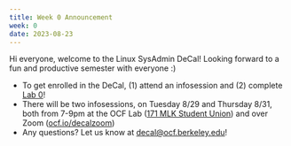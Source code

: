 ```yaml
---
title: Week 0 Announcement
week: 0
date: 2023-08-23
---
```


Hi everyone, welcome to the Linux SysAdmin DeCal! Looking forward to a fun and productive semester with everyone :)

- To get enrolled in the DeCal, (1) attend an infosession and (2) complete [Lab 0](https://forms.gle/uj4N4M44TKyja9BS7)!
- There will be two infosessions, on Tuesday 8/29 and Thursday 8/31, both from 7-9pm at the OCF Lab ([171 MLK Student Union](https://www.ocf.berkeley.edu/docs/services/lab/)) and over Zoom ([ocf.io/decalzoom](https://ocf.io/decalzoom))
- Any questions? Let us know at [decal@ocf.berkeley.edu](mailto:decal@ocf.berkeley.edu)!

